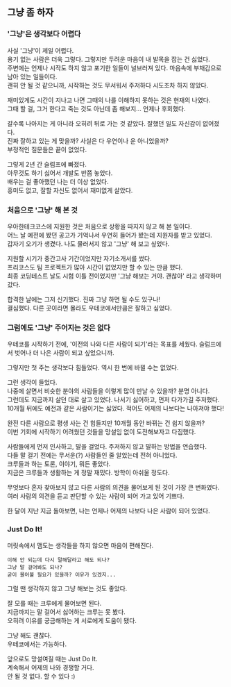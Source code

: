 ## 그냥 좀 하자

### '그냥'은 생각보다 어렵다

사실 '그냥'이 제일 어렵다. <br>
용기 없는 사람은 더욱 그렇다. 그렇지만 두려운 마음이 내 발목을 잡는 건 싫었다. <br>
주변에는 언제나 시작도 하지 않고 포기한 일들이 널브러져 있다. 마음속에 부채감으로 남아 있는 일들이다. <br>
괜히 안 될 것 같으니까, 시작하는 것도 무서워서 주저하다 시도조차 하지 않았다.

재미있게도 시간이 지나고 나면 그때의 나를 이해하지 못하는 것은 현재의 나였다. <br>
그때 할 걸, 그거 한다고 죽는 것도 아닌데 좀 해보지... 언제나 후회했다. <br>

갈수록 나아지는 게 아니라 오히려 뒤로 가는 것 같았다. 잘했던 일도 자신감이 없어졌다. <br>
진짜 잘하고 있는 게 맞을까? 사실은 다 우연이나 운 아니었을까? <br>
부정적인 질문들은 끝이 없었다. <br>

그렇게 2년 간 슬럼프에 빠졌다. <br>
아무것도 하기 싫어서 개발도 반쯤 놓았다. <br>
배우는 걸 좋아했던 나는 더 이상 없었다. <br>
흥미도 없고, 잘할 자신도 없어서 재미없게 살았다. <br>

### 처음으로 '그냥' 해 본 것

우아한테크코스에 지원한 것은 처음으로 상황을 따지지 않고 해 본 일이다. <br>
어느 날 예전에 봤던 공고가 기억나서 우연히 들어가 봤는데 지원자를 받고 있었다. <br>
갑자기 오기가 생겼다. 나도 물러서지 않고 '그냥' 해 보고 싶었다. <br>

지원할 시기가 중간고사 기간이었지만 자기소개서를 썼다. <br>
프리코스도 팀 프로젝트가 많아 시간이 없었지만 할 수 있는 만큼 했다. <br>
최종 코딩테스트 날도 시험 이틀 전이었지만 '그냥 해보는 거야. 괜찮아' 라고 생각하며 갔다. <br>

합격한 날에는 그저 신기했다. 진짜 그냥 하면 될 수도 있구나! <br>
결심했다. 다른 곳이라면 몰라도 우테코에서만큼은 잘하고 싶었다. <br>

### 그럼에도 '그냥' 주어지는 것은 없다

우테코를 시작하기 전에, '이전의 나와 다른 사람이 되기'라는 목표를 세웠다. 슬럼프에서 벗어나 더 나은 사람이 되고 싶었으니까. <br>

그렇지만 첫 주는 생각보다 힘들었다. 역시 한 번에 바뀔 수는 없었다. <br>

그런 생각이 들었다. <br>
나중에 살면서 비슷한 분야의 사람들을 이렇게 많이 만날 수 있을까? 분명 아니다. <br>
그런데도 지금까지 살던 대로 살고 있었다. 나서기 싫어하고, 먼저 다가가길 주저했다. <br>
10개월 뒤에도 예전과 같은 사람이기는 싫었다. 적어도 어제의 나보다는 나아져야 했다! <br>

완전 다른 사람으로 평생 사는 건 힘들지만 10개월 동안 바뀌는 건 쉽지 않을까? <br>
이번 기회에 시작하기 어려웠던 것들을 망설임 없이 도전해보자고 다짐했다. <br>

사람들에게 먼저 인사하고, 말을 걸었다. 주저하지 않고 말하는 방법을 연습했다. <br>
다들 말 걸기 전에는 무서운(?) 사람들인 줄 알았는데 전혀 아니었다. <br>
크루들과 하는 토론, 이야기, 뭐든 좋았다. <br>
지금은 크루들과 생활하는 게 정말 재밌다. 방학이 아쉬울 정도다. <br>

무엇보다 혼자 찾아보지 않고 다른 사람의 의견을 물어보게 된 것이 가장 큰 변화였다. <br>
여러 사람의 의견을 듣고 판단할 수 있는 사람이 되어 가고 있어 기쁘다. <br>

한 달이 지난 지금 돌아보면, 나는 언제나 어제의 나보다 나은 사람이 되어 있었다. <br>

### Just Do It!

머릿속에서 맴도는 생각들을 하지 않으면 마음이 편해진다. <br>

```이해 안 되는데 다시 말해달라고 해도 되나?``` <br>
```그냥 말 걸어봐도 되나?``` <br>
```굳이 물어볼 필요가 있을까? 이유가 있겠지...``` <br>

그럴 땐 생각하지 않고 그냥 해보는 것도 좋았다. <br>

잘 모를 때는 크루에게 물어보면 된다. <br>
지금까지는 말 걸어서 싫어하는 크루는 못 봤다. <br>
오히려 이유를 궁금해하는 게 서로에게 도움이 됐다. <br>

그냥 해도 괜찮다. <br>
우테코에서는 가능하다. <br>

앞으로도 망설여질 때는 Just Do It. <br>
계속해서 어제의 나와 경쟁할 거다. <br>
안 될 것 없다. 할 수 있다 :) <br>
